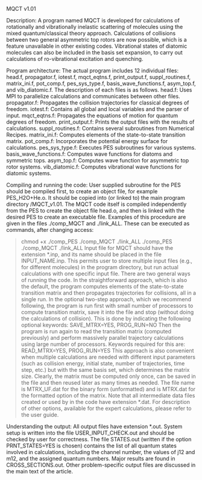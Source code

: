 MQCT v1.01


Description:
	A program named MQCT is developed for calculations of rotationally and vibrationally inelastic scattering of molecules using the mixed quantum/classical theory approach. Calculations of collisions between two general asymmetric top rotors are now possible, which is a feature unavailable in other existing codes. Vibrational states of diatomic molecules can also be included in the basis set expansion, to carry out calculations of ro-vibrational excitation and quenching.

Program architecture:
	The actual program includes 12 individual files: head.f, propagator.f, iotest.f, mqct_eqtns.f, print_output.f, suppl_routines.f, matrix_ini.f, pot_comp.f, pes_sys_type.f, basis_wave_functions.f, asym_top.f, and vib_diatomic.f. The description of each files is as follows.
	head.f: Uses MPI to parallelize calculations and communicates between other files.
	propagator.f: Propagates the collision trajectories for classical degrees of freedom.
	iotest.f: Contains all global and local variables and the parser of input.
	mqct_eqtns.f: Propagates the equations of motion for quantum degrees of freedom.
	print_output.f: Prints the output files with the results of calculations.
	suppl_routines.f: Contains several subroutines from Numerical Recipes.
	matrix_ini.f: Computes elements of the state-to-state transition matrix.
	pot_comp.f: Incorporates the potential energy surface for calculations.
	pes_sys_type.f: Executes PES subroutines for various systems.
	basis_wave_functions.f: Computes wave functions for diatoms and symmetric tops.
	asym_top.f: Computes wave function for asymmetric top rotor systems.
	vib_diatomic.f: Computes vibrational wave functions for diatomic systems.

Compiling and running the code:
	User supplied subroutine for the PES should be compiled first, to create an object file, for example PES_H2O+He.o. It should be copied into (or linked to) the main program directory /MQCT_v1.01. The MQCT code itself is compiled independently from the PES to create the object file head.o, and then is linked with the desired PES to create an executable file.
	Examples of this procedure are given in the files ./comp_MQCT and ./link_ALL. These can be executed as commands, after changing access: 
> chmod +x ./comp_PES ./comp_MQCT ./link_ALL
> ./comp_PES 
> ./comp_MQCT 
> ./link_ALL
Input file for MQCT should have the extension *.inp, and its name should be placed in the file INPUT_NAME.inp. This permits user to store multiple input files (e.g., for different molecules) in the program directory, but run actual calculations with one specific input file. There are two general ways of running the code. In the straightforward approach, which is also the default, the program computes elements of the state-to-state transition matrix and then propagates trajectories for collisions, all in a single run. In the optional two-step approach, which we recommend following, the program is run first with small number of processors to compute transition matrix, save it into the file and stop (without doing the calculations of collision). This is done by indicating the following optional keywords:
SAVE_MTRX=YES, PROG_RUN=NO
Then the program is run again to read the transition matrix (computed previously) and perform massively parallel trajectory calculations using large number of processors. Keywords required for this are:
READ_MTRX=YES, PROG_RUN=YES
This approach is also convenient when multiple calculations are needed with different input parameters (such as collision energy, initial state, number of trajectories, time step, etc.) but with the same basis set, which determines the matrix size. Clearly, the matrix must be computed only once, can be saved in the file and then reused later as many times as needed. The file name is MTRX_UF.dat for the binary form (unformatted) and is MTRX.dat for the formatted option of the matrix. Note that all intermediate data files created or used by in the code have extension *.dat. For description of other options, available for the expert calculations, please refer to the user guide.

Understanding the output:
	All output files have extension *.out. System setup is written into the file USER_INPUT_CHECK.out and should be checked by user for correctness. The file STATES.out (written if the option PRNT_STATES=YES is chosen) contains the list of all quantum states involved in calculations, including the channel number, the values of j12 and m12, and the assigned quantum numbers. Major results are found in CROSS_SECTIONS.out. Other problem-specific output files are discussed in the main text of the article. 



